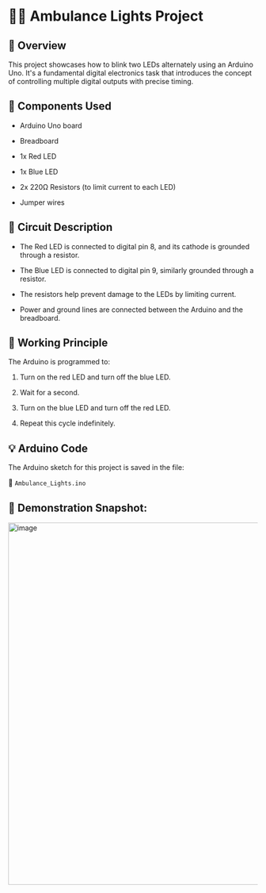 # 🔴🔵 Ambulance Lights Project
## 📌 Overview
This project showcases how to blink two LEDs alternately using an Arduino Uno. It's a fundamental digital electronics task that introduces the concept of controlling multiple digital outputs with precise timing.

## 🧰 Components Used
- Arduino Uno board

- Breadboard

- 1x Red LED

- 1x Blue LED

- 2x 220Ω Resistors (to limit current to each LED)

- Jumper wires

## 🔌 Circuit Description
- The Red LED is connected to digital pin 8, and its cathode is grounded through a resistor.

- The Blue LED is connected to digital pin 9, similarly grounded through a resistor.

- The resistors help prevent damage to the LEDs by limiting current.

- Power and ground lines are connected between the Arduino and the breadboard.

## 🧠 Working Principle
The Arduino is programmed to:

1. Turn on the red LED and turn off the blue LED.

2. Wait for a second.

3. Turn on the blue LED and turn off the red LED.

4. Repeat this cycle indefinitely.

## 💡 Arduino Code
The Arduino sketch for this project is saved in the file:

📂 `Ambulance_Lights.ino`

## 📸 Demonstration Snapshot:
<img width="1324" height="730" alt="image" src="https://github.com/user-attachments/assets/09abb0d4-664e-48c6-b7bc-f87a8bc8a7c3" />

